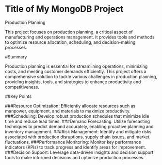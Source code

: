 # Title of My MongoDB Project

Production Planning

This project focuses on production planning, a critical aspect of manufacturing and operations management. It provides tools and methods to optimize resource allocation, scheduling, and decision-making processes.

#Summary

Production planning is essential for streamlining operations, minimizing costs, and meeting customer demands efficiently. This project offers a comprehensive solution to tackle various challenges in production planning, providing insights, tools, and strategies to enhance productivity and competitiveness.

##Key Points

###Resource Optimization: Efficiently allocate resources such as manpower, equipment, and materials to maximize productivity.
###Scheduling: Develop robust production schedules that minimize idle time and reduce lead times.
###Demand Forecasting: Utilize forecasting techniques to predict demand accurately, enabling proactive planning and inventory management.
###Risk Management: Identify and mitigate risks associated with production disruptions, supply chain issues, and market fluctuations.
###Performance Monitoring: Monitor key performance indicators (KPIs) to track progress and identify areas for improvement.
###Decision Support: Leverage data-driven insights and decision support tools to make informed decisions and optimize production processes.